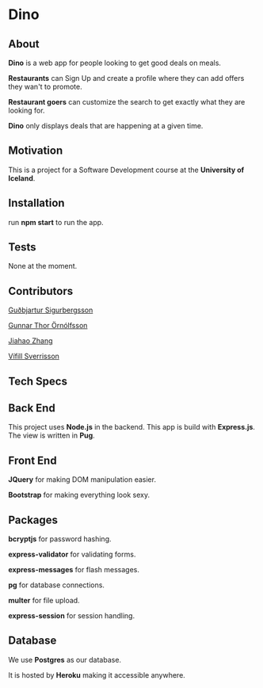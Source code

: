 # Dino

## About

**Dino** is a web app for people looking to get good deals on meals.

**Restaurants** can Sign Up and create a profile where they can add offers they wan't to promote. 

**Restaurant goers** can customize the search to get exactly what they are looking for. 

**Dino** only displays deals that are happening at a given time. 

## Motivation

This is a project for a Software Development course at the **University of Iceland**.

## Installation

run **npm start** to run the app.

## Tests

None at the moment. 

## Contributors

[Guðbjartur Sigurbergsson](gis14@hi.is)

[Gunnar Thor Örnólfsson](gto3@hi.is)

[Jiahao Zhang](jiz3@hi.is)

[Vífill Sverrisson](vis32@hi.is)

## Tech Specs

Back End
--------

This project uses **Node.js** in the backend. 
This app is build with **Express.js**.
The view is written in **Pug**.

Front End
---------

**JQuery** for making DOM manipulation easier. 

**Bootstrap** for making everything look sexy. 

Packages
--------

**bcryptjs** for password hashing. 

**express-validator** for validating forms. 

**express-messages** for flash messages. 

**pg** for database connections. 

**multer** for file upload. 

**express-session** for session handling. 

Database
--------

We use **Postgres** as our database. 

It is hosted by **Heroku** making it accessible anywhere.


